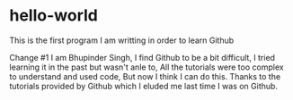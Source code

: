 # hello-world
This is the first program I am writting in order to learn Github

Change #1
I am Bhupinder Singh, I find Github to be a bit difficult, I tried learning it in the past but wasn't anle to, All the tutorials were too complex to understand and used code, But now I think I can do this. Thanks to the tutorials provided by Github which I eluded me last time I was on Github.
